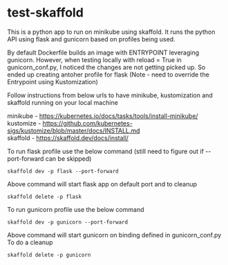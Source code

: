 # test-skaffold

This is a python app to run on minikube using skaffold.
It runs the python API using flask and gunicorn based on profiles being used.

By default Dockerfile builds an image with ENTRYPOINT leveraging gunicorn.  However, when testing locally with reload = True in gunicorn_conf.py, I noticed the changes are not getting picked up.  So ended up creating antoher profile for flask (Note - need to override the Entrypoint using Kustomization)

Follow instructions from below urls to have minikube, kustomization and skaffold running on your local machine

minikube - https://kubernetes.io/docs/tasks/tools/install-minikube/  
kustomize - https://github.com/kubernetes-sigs/kustomize/blob/master/docs/INSTALL.md  
skaffold - https://skaffold.dev/docs/install/  

To run flask profile use the below command (still need to figure out if --port-forward can be skipped)
```
skaffold dev -p flask --port-forward
```
Above command will start flask app on default port and to cleanup 
```
skaffold delete -p flask
```

To run gunicorn profile use the below command
```
skaffold dev -p gunicorn --port-forward
```
Above command will start gunicorn on binding defined in gunicorn_conf.py
To do a cleanup
```
skaffold delete -p gunicorn
```
